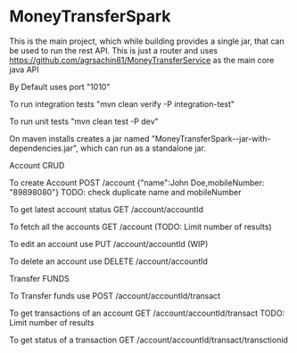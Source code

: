 # MoneyTransferSpark

This is the main project, which while building provides a single jar, that can be used to run the rest API.
This is just a router and uses https://github.com/agrsachin81/MoneyTransferService as the main core java API

By Default uses port "1010"

To run integration tests  "mvn clean verify -P integration-test"
 

To run unit tests  "mvn clean test -P dev"

On maven installs creates a jar named "MoneyTransferSpark-<version>-jar-with-dependencies.jar", which can run as a standalone jar.

Account CRUD

   To create Account POST /account   {"name":John Doe,mobileNumber: "89898080"} 
    TODO: check duplicate name and mobileNumber

   To get latest account status   GET  /account/accountId

   To fetch all the accounts   GET /account
    (TODO: Limit number of results)

   To edit an account use PUT /account/accountId  (WIP)

   To delete an account use DELETE /account/accountId

Transfer FUNDS
   
   To Transfer funds  use POST /account/accountId/transact

   To get transactions of an account  GET  /account/accountId/transact
     TODO: Limit number of results

   To get status of a transaction  GET  /account/accountId/transact/transctionid



